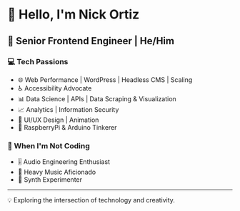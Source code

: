 # 👋 Hello, I'm Nick Ortiz

## 🚀 Senior Frontend Engineer | He/Him

### 💻 Tech Passions
- 🌐 Web Performance | WordPress | Headless CMS | Scaling
- ♿ Accessibility Advocate
- 📊 Data Science | APIs | Data Scraping & Visualization
- 📈 Analytics | Information Security
- 🎨 UI/UX Design | Animation
- 🥧 RaspberryPi & Arduino Tinkerer

### 🎸 When I'm Not Coding
- 🎚️ Audio Engineering Enthusiast
- 🤘 Heavy Music Aficionado
- 🎹 Synth Experimenter

---

💡 Exploring the intersection of technology and creativity.
